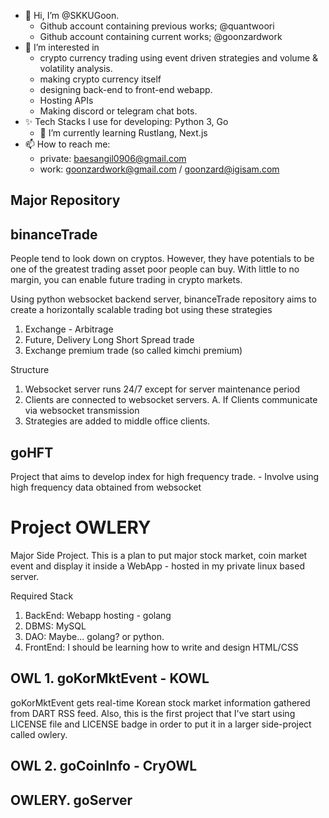 - 👋 Hi, I’m @SKKUGoon. 
  - Github account containing previous works; @quantwoori
  - Github account containing current works; @goonzardwork
- 👀 I’m interested in 
  - crypto currency trading using event driven strategies and volume & volatility analysis.
  - making crypto currency itself
  - designing back-end to front-end webapp.
  - Hosting APIs 
  - Making discord or telegram chat bots.
- ✨ Tech Stacks I use for developing: Python 3, Go
  - 🌱 I’m currently learning Rustlang, Next.js
- 📫 How to reach me: 
  - private: baesangil0906@gmail.com 
  - work: goonzardwork@gmail.com / goonzard@igisam.com

<!---
SKKUGoon/SKKUGoon is a ✨ special ✨ repository because its `README.md` (this file) appears on your GitHub profile.
You can click the Preview link to take a look at your changes.
--->

## Major Repository

## binanceTrade

<p>
People tend to look down on cryptos. However, they have potentials to be one of the greatest trading asset poor people can buy. With little to no margin, you can enable future trading in crypto markets.
</p>

<p> 
Using python websocket backend server, binanceTrade repository aims to create a horizontally scalable trading bot using these strategies
  
  1. Exchange - Arbitrage
  2. Future, Delivery Long Short Spread trade
  3. Exchange premium trade (so called kimchi premium)
  
</p>

<p>
Structure
  
  1. Websocket server runs 24/7 except for server maintenance period
  2. Clients are connected to websocket servers.
    A. If Clients communicate via websocket transmission
  3. Strategies are added to middle office clients.

</p>

## goHFT
<p>
  Project that aims to develop index for high frequency trade. - 
  Involve using high frequency data obtained from websocket
</p>

# Project OWLERY

<p>
  Major Side Project. This is a plan to put major stock market, coin market event and display it inside a WebApp - hosted in my private linux based server.
</p>

<p>
  Required Stack
  
  1. BackEnd: Webapp hosting - golang
  2. DBMS: MySQL
  3. DAO: Maybe... golang? or python.
  4. FrontEnd: I should be learning how to write and design HTML/CSS
</p>

## OWL 1. goKorMktEvent - KOWL

<p> 
  goKorMktEvent gets real-time Korean stock market information gathered from DART RSS feed. Also, this is the first project that I've start using LICENSE file and LICENSE badge in order to put it in a larger side-project called owlery.
</p>

## OWL 2. goCoinInfo - CryOWL

## OWLERY. goServer


